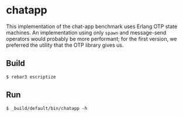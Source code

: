 chatapp
=====

This implementation of the chat-app benchmark uses Erlang OTP state machines.
An implementation using only `spawn` and message-send operators would probably
be more performant; for the first version, we preferred the utility that the
OTP library gives us.

Build
-----

    $ rebar3 escriptize

Run
---

    $ _build/default/bin/chatapp -h
